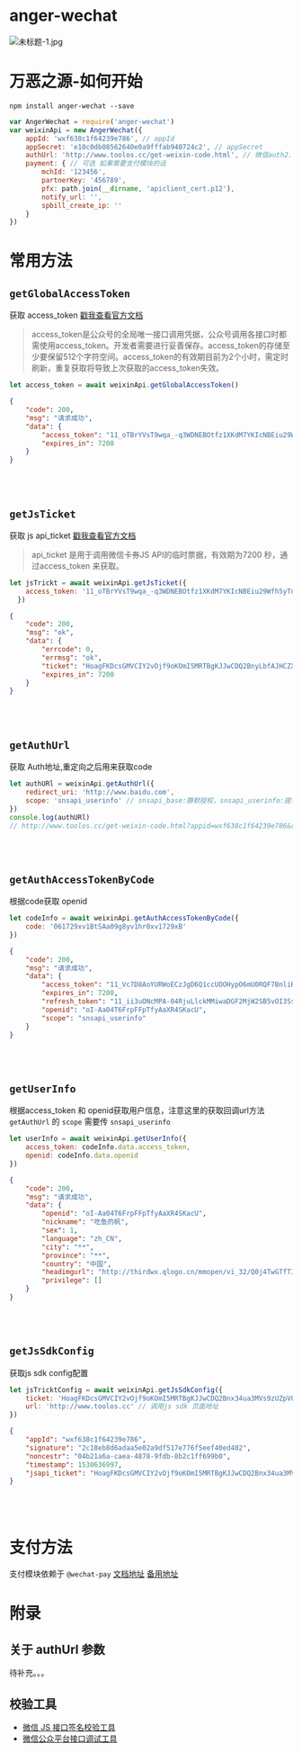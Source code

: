 # anger-wechat
![未标题-1.jpg](https://i.loli.net/2018/07/03/5b3b089da8d52.jpg)


# 万恶之源-如何开始
`npm install anger-wechat --save`

```javascript
var AngerWechat = require('anger-wechat')
var weixinApi = new AngerWechat({
    appId: 'wxf638c1f64239e786', // appId
    appSecret: 'e10c0db08562640e0a9fffab940724c2', // appSecret
    authUrl: 'http://www.toolos.cc/get-weixin-code.html', // 微信auth2.0授权公共页面
    payment: { // 可选 如果需要支付模块的话
        mchId: '123456',
        partnerKey: '456789',
        pfx: path.join(__dirname, 'apiclient_cert.p12'),
        notify_url: '',
        spbill_create_ip: ''
    }
})
```
# 常用方法
## `getGlobalAccessToken`  
获取 access_token <a href="https://mp.weixin.qq.com/wiki?t=resource/res_main&id=mp1421140183">戳我查看官方文档</a>
> access_token是公众号的全局唯一接口调用凭据，公众号调用各接口时都需使用access_token。开发者需要进行妥善保存。access_token的存储至少要保留512个字符空间。access_token的有效期目前为2个小时，需定时刷新，重复获取将导致上次获取的access_token失效。

```js
let access_token = await weixinApi.getGlobalAccessToken()
```

```json
{ 
	"code": 200,
	"msg": "请求成功",
	"data": { 
		"access_token": "11_oTBrYVsT9wqa_-q3WDNEBOtfz1XKdM7YKIcNBEiu29Wfh5yTnlqaj5W0hMuxZ7C9FlY7CxD0RjR35V1ik1M3Nyi5QENcgFKhh0gYoBnAXEQ2oV93sVtO7IRqhh1kd9QLG8fwyA3vFRdifpJCOVLgAGAVCS",
		"expires_in": 7200 
	} 
}
```  
<br>
<br>


## `getJsTicket`   
获取 js api_ticket  <a href="https://mp.weixin.qq.com/wiki?t=resource/res_main&id=mp1421141115">戳我查看官方文档</a>
> api_ticket 是用于调用微信卡券JS API的临时票据，有效期为7200 秒，通过access_token 来获取。
```js
let jsTrickt = await weixinApi.getJsTicket({
    access_token: '11_oTBrYVsT9wqa_-q3WDNEBOtfz1XKdM7YKIcNBEiu29Wfh5yTnlqaj5W0hMuxZ7C9FlY7CxD0RjR35V1ik1M3Nyi5QENcgFKhh0gYoBnAXEQ2oV93sVtO7IRqhh1kd9QLG8fwyA3vFRdifpJCOVLgAGAVCS' // 以上一步获取到的access_token 获取 js api_ticket
  })
```

```json
{
	"code": 200,
	"msg": "ok",
	"data": {
		"errcode": 0,
		"errmsg": "ok",
		"ticket": "HoagFKDcsGMVCIY2vOjf9oKOmI5MRTBgKJJwCDQ2BnyLbfAJHCZXUIs992xQP246Nzp7LCNupv5Jablw8COZ_w",
		"expires_in": 7200
	}
}
```
<br>
<br>

## `getAuthUrl` 
获取 Auth地址,重定向之后用来获取code
```js
let authURl = weixinApi.getAuthUrl({
	redirect_uri: 'http://www.baidu.com',
	scope: 'snsapi_userinfo' // snsapi_base:静默授权，snsapi_userinfo:提示授权（可以后续获取用户信息）
})
console.log(authURl)
// http://www.toolos.cc/get-weixin-code.html?appid=wxf638c1f64239e786&redirect_uri=http://www.baidu.com&scope=snsapi_userinfo&state=STATE
```
<br>
<br>

## `getAuthAccessTokenByCode`   
根据code获取 openid 
```js
let codeInfo = await weixinApi.getAuthAccessTokenByCode({
    code: '061729xv1BtSAa09g8yv1hr0xv1729xB'
})
```
```json
{
	"code": 200,
	"msg": "请求成功",
	"data": {
		"access_token": "11_Vc7D8AoYURWoECzJgD6Q1ccUOOHypO6mU0RQF7BnliKKCY5arfVvl0h3PWURwpK7QFgPLfDkHLX-9Dif6BTntw",
		"expires_in": 7200,
		"refresh_token": "11_ii3uONcMPA-04RjuLlckMMiwaDGF2MjW2SB5vOI3Sshz39PAVn7kOyC80_pPmmRJxqbfJ3Rdw07WG154AeP83Q",
		"openid": "oI-Aa04T6FrpFFpTfyAaXR4SKacU",
		"scope": "snsapi_userinfo"
	}
}
```
<br>
<br>

## `getUserInfo`
根据access_token 和 openid获取用户信息，注意这里的获取回调url方法 `getAuthUrl` 的 `scope` 需要传 `snsapi_userinfo`
```js
let userInfo = await weixinApi.getUserInfo({
	access_token: codeInfo.data.access_token,
	openid: codeInfo.data.openid
})
```
```json
{
	"code": 200,
	"msg": "请求成功",
	"data": {
		"openid": "oI-Aa04T6FrpFFpTfyAaXR4SKacU",
		"nickname": "吃鱼的帆",
		"sex": 1,
		"language": "zh_CN",
		"city": "**",
		"province": "**",
		"country": "中国",
		"headimgurl": "http://thirdwx.qlogo.cn/mmopen/vi_32/Q0j4TwGTfTIS3x9dFdptD1s2ZZMTDCriaiaXiaDPtyZw3vfMmJLyQ8PU8laBv4MNnJh5c9QWtTQey0m4FYUPVEvAQ/132",
		"privilege": []
	}
}
```

<br>
<br>

## `getJsSdkConfig`
获取js sdk config配置
```js
let jsTricktConfig = await weixinApi.getJsSdkConfig({
	ticket: 'HoagFKDcsGMVCIY2vOjf9oKOmI5MRTBgKJJwCDQ2Bnx34ua3MVs9zUZpV0wQPe8h83AwFSZQREHGgmuKpqvdsg',
	url: 'http://www.toolos.cc' // 调用js sdk 页面地址
})
```

```json
{
	"appId": "wxf638c1f64239e786",
	"signature": "2c18eb8d6adaa5e02a9df517e776f5eef40ed402",
	"noncestr": "04b21a6a-caea-4878-9fdb-8b2c1ff699b0",
	"timestamp": 1530636997,
	"jsapi_ticket": "HoagFKDcsGMVCIY2vOjf9oKOmI5MRTBgKJJwCDQ2Bnx34ua3MVs9zUZpV0wQPe8h83AwFSZQREHGgmuKpqvdsg"
}
```
<br>
<br>  

# 支付方法  

支付模块依赖于 `@wechat-pay` <a href="https://github.com/supersheep/wechat-pay">文档地址</a> <a href="https://github.com/Jon-Millent/wechat-pay">备用地址</a>


# 附录

## 关于 authUrl 参数
待补充。。。

## 校验工具

* <a href="https://mp.weixin.qq.com/debug/cgi-bin/sandbox?t=jsapisign">微信 JS 接口签名校验工具</a>
* <a href="https://mp.weixin.qq.com/debug/">微信公众平台接口调试工具</a>

